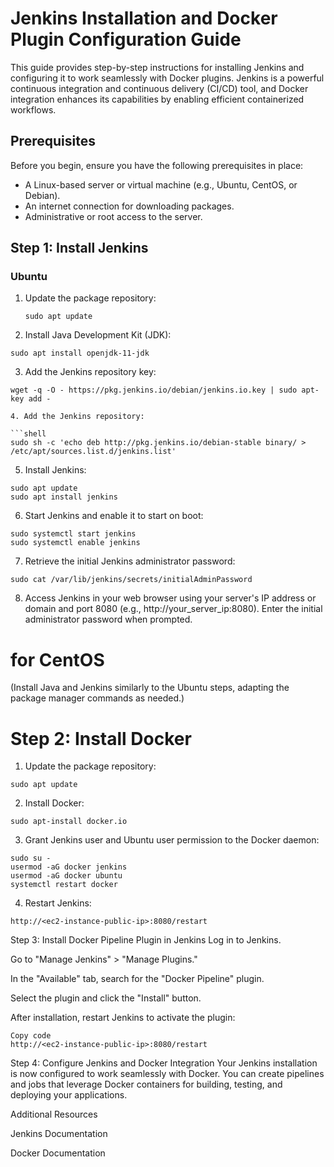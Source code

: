 # Jenkins Installation and Docker Plugin Configuration Guide

This guide provides step-by-step instructions for installing Jenkins and configuring it to work seamlessly with Docker plugins. Jenkins is a powerful continuous integration and continuous delivery (CI/CD) tool, and Docker integration enhances its capabilities by enabling efficient containerized workflows.

## Prerequisites

Before you begin, ensure you have the following prerequisites in place:

- A Linux-based server or virtual machine (e.g., Ubuntu, CentOS, or Debian).
- An internet connection for downloading packages.
- Administrative or root access to the server.

## Step 1: Install Jenkins

### Ubuntu

1. Update the package repository:

   ```shell
   sudo apt update
2. Install Java Development Kit (JDK):

```shell
sudo apt install openjdk-11-jdk
```

3. Add the Jenkins repository key:

```shell
wget -q -O - https://pkg.jenkins.io/debian/jenkins.io.key | sudo apt-key add -

4. Add the Jenkins repository:

```shell
sudo sh -c 'echo deb http://pkg.jenkins.io/debian-stable binary/ > /etc/apt/sources.list.d/jenkins.list'
```
5. Install Jenkins:

```shell
sudo apt update
sudo apt install jenkins
```
6. Start Jenkins and enable it to start on boot:

```shell
sudo systemctl start jenkins
sudo systemctl enable jenkins
```

7. Retrieve the initial Jenkins administrator password:

```shell
sudo cat /var/lib/jenkins/secrets/initialAdminPassword
```
8. Access Jenkins in your web browser using your server's IP address or domain and port 8080 (e.g., http://your_server_ip:8080). Enter the initial administrator password when prompted.

# for CentOS

(Install Java and Jenkins similarly to the Ubuntu steps, adapting the package manager commands as needed.)

# Step 2: Install Docker

1. Update the package repository:

```shell
sudo apt update
```
2. Install Docker:

```shell
sudo apt-install docker.io
```

3. Grant Jenkins user and Ubuntu user permission to the Docker daemon:

```shell
sudo su -
usermod -aG docker jenkins
usermod -aG docker ubuntu
systemctl restart docker
```

4. Restart Jenkins:

```shell
http://<ec2-instance-public-ip>:8080/restart
```
Step 3: Install Docker Pipeline Plugin in Jenkins
Log in to Jenkins.

Go to "Manage Jenkins" > "Manage Plugins."

In the "Available" tab, search for the "Docker Pipeline" plugin.

Select the plugin and click the "Install" button.

After installation, restart Jenkins to activate the plugin:

```shell
Copy code
http://<ec2-instance-public-ip>:8080/restart
```

Step 4: Configure Jenkins and Docker Integration
Your Jenkins installation is now configured to work seamlessly with Docker. You can create pipelines and jobs that leverage Docker containers for building, testing, and deploying your applications.

Additional Resources

Jenkins Documentation

Docker Documentation

